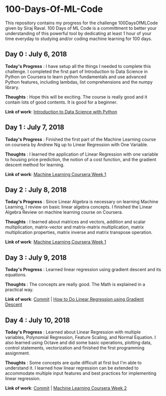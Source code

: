 # 100-Days-Of-ML-Code
This repository contains my progress for the challenge 100DaysOfMLCode given by Siraj Raval. 100 Days of ML Code is a committment to better your understanding of this powerful tool by dedicating at least 1 hour of your time everyday to studying and/or coding machine learning for 100 days.

## Day 0 : July 6, 2018

**Today's Progress** : I have setup all the things I needed to complete this challenge. I completed the first part of Introduction to Data Science in Python on Coursera to learn python fundamentals and use advanced Python features, including lambdas, list comprehensions and the numpy library.

**Thoughts** : Hope this will be exciting. The course is really good and it contain lots of good contents. It is good for a beginner.

**Link of work**: [Introduction to Data Science with Python](https://www.coursera.org/learn/python-data-analysis)

## Day 1 : July 7, 2018

**Today's Progress** : Finished the first part of the Machine Learning course on coursera by Andrew Ng up to Linear Regression with One Variable.

**Thoughts** : I learned the application of Linear Regression with one variable to housing price prediction, the notion of a cost function, and the gradient descent method for learning.

**Link of work**: [Machine Learning Coursera Week 1](https://www.coursera.org/learn/machine-learning/)

## Day 2 : July 8, 2018

**Today's Progress** : Since Linear Algebra is necessary on learning Machine Learning, I review on basic linear algebra concepts. I finished the Linear Algebra Review on machine learning course on Coursera. 

**Thoughts** : I learned about matrices and vectors, addition and scalar multiplication, matrix-vector and matrix-matrix multiplication, matrix multiplication properties, matrix inverse and matrix transpose operation.

**Link of work**: [Machine Learning Coursera Week 1](https://www.coursera.org/learn/machine-learning/)

## Day 3 : July 9, 2018

**Today's Progress** : Learned linear regression using gradient descent and its equations.

**Thoughts** : The concepts are really good. The Math is explained in a practical way.

**Link of work**: [Commit](https://github.com/carlodavid012/100-Days-Of-ML-Code/blob/master/Day%203%20-%20linear%20regression%20using%20gradient%20descent/gradient_descent.py) | [How to Do Linear Regression using Gradient Descent](https://www.youtube.com/watch?v=XdM6ER7zTLk)

## Day 4 : July 10, 2018

**Today's Progress** : Learned about Linear Regression with multiple variables, Polynomial Regression, Feature Scaling, and Normal Equation. I  also learned using Octave and did some basic operations, plotting data, control statements, vectorization and finished the first programming assignment.

**Thoughts** : Some concepts are quite difficult at first but I'm able to understand it. I learned how linear regression can be extended to accommodate multiple input features and best practices for implementing linear regression.

**Link of work**: [Commit](https://github.com/carlodavid012/100-Days-Of-ML-Code/commit/c43391cb2ec8128f548e15dc102357c25b9645c7) | [Machine Learning Coursera Week 2](https://www.coursera.org/learn/machine-learning/)

